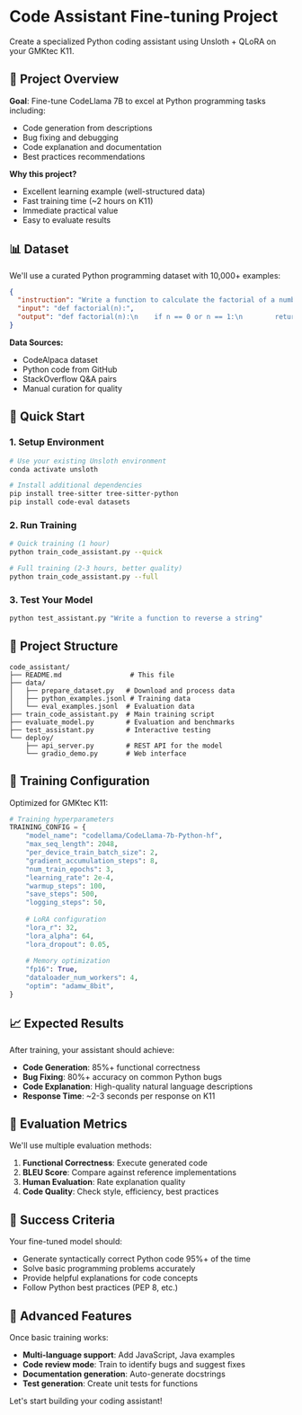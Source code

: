 # Code Assistant Fine-tuning Project

Create a specialized Python coding assistant using Unsloth + QLoRA on your GMKtec K11.

## 🎯 Project Overview

**Goal**: Fine-tune CodeLlama 7B to excel at Python programming tasks including:
- Code generation from descriptions
- Bug fixing and debugging
- Code explanation and documentation
- Best practices recommendations

**Why this project?**
- Excellent learning example (well-structured data)
- Fast training time (~2 hours on K11)
- Immediate practical value
- Easy to evaluate results

## 📊 Dataset

We'll use a curated Python programming dataset with 10,000+ examples:

```json
{
  "instruction": "Write a function to calculate the factorial of a number",
  "input": "def factorial(n):",
  "output": "def factorial(n):\n    if n == 0 or n == 1:\n        return 1\n    else:\n        return n * factorial(n - 1)"
}
```

**Data Sources:**
- CodeAlpaca dataset
- Python code from GitHub
- StackOverflow Q&A pairs
- Manual curation for quality

## 🚀 Quick Start

### 1. Setup Environment
```bash
# Use your existing Unsloth environment
conda activate unsloth

# Install additional dependencies
pip install tree-sitter tree-sitter-python
pip install code-eval datasets
```

### 2. Run Training
```bash
# Quick training (1 hour)
python train_code_assistant.py --quick

# Full training (2-3 hours, better quality)
python train_code_assistant.py --full
```

### 3. Test Your Model
```bash
python test_assistant.py "Write a function to reverse a string"
```

## 📁 Project Structure

```
code_assistant/
├── README.md                 # This file
├── data/
│   ├── prepare_dataset.py   # Download and process data
│   ├── python_examples.jsonl # Training data
│   └── eval_examples.jsonl  # Evaluation data
├── train_code_assistant.py  # Main training script
├── evaluate_model.py        # Evaluation and benchmarks
├── test_assistant.py        # Interactive testing
└── deploy/
    ├── api_server.py        # REST API for the model
    └── gradio_demo.py       # Web interface
```

## 🔧 Training Configuration

Optimized for GMKtec K11:

```python
# Training hyperparameters
TRAINING_CONFIG = {
    "model_name": "codellama/CodeLlama-7b-Python-hf",
    "max_seq_length": 2048,
    "per_device_train_batch_size": 2,
    "gradient_accumulation_steps": 8,
    "num_train_epochs": 3,
    "learning_rate": 2e-4,
    "warmup_steps": 100,
    "save_steps": 500,
    "logging_steps": 50,
    
    # LoRA configuration
    "lora_r": 32,
    "lora_alpha": 64,
    "lora_dropout": 0.05,
    
    # Memory optimization
    "fp16": True,
    "dataloader_num_workers": 4,
    "optim": "adamw_8bit",
}
```

## 📈 Expected Results

After training, your assistant should achieve:

- **Code Generation**: 85%+ functional correctness
- **Bug Fixing**: 80%+ accuracy on common Python bugs
- **Code Explanation**: High-quality natural language descriptions
- **Response Time**: ~2-3 seconds per response on K11

## 🧪 Evaluation Metrics

We'll use multiple evaluation methods:

1. **Functional Correctness**: Execute generated code
2. **BLEU Score**: Compare against reference implementations
3. **Human Evaluation**: Rate explanation quality
4. **Code Quality**: Check style, efficiency, best practices

## 🎯 Success Criteria

Your fine-tuned model should:
- Generate syntactically correct Python code 95%+ of the time
- Solve basic programming problems accurately
- Provide helpful explanations for code concepts
- Follow Python best practices (PEP 8, etc.)

## 🚀 Advanced Features

Once basic training works:

- **Multi-language support**: Add JavaScript, Java examples
- **Code review mode**: Train to identify bugs and suggest fixes
- **Documentation generation**: Auto-generate docstrings
- **Test generation**: Create unit tests for functions

Let's start building your coding assistant!